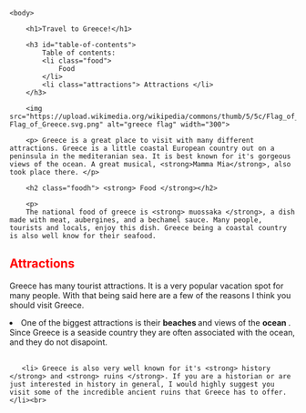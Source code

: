 <!DOCTYPE html>
<html>
    <head>
        <meta charset="utf-8">
        <title>Project: Travel webpage</title>
    </head>
    <style>
        h1 {color:blue;}
        .table-of-contents {
            text-decoration: underline;
        }
        .food {color:green;}
        .attractions {color:red;}
        .foodh {color:green;}
        .attractionsh {color:red;}
    </style>
    
    <body>
    
        <h1>Travel to Greece!</h1>
        
        <h3 id="table-of-contents">
            Table of contents:
            <li class="food">
                Food
            </li>
            <li class="attractions"> Attractions </li>
        </h3>
        
        <img src="https://upload.wikimedia.org/wikipedia/commons/thumb/5/5c/Flag_of_Greece.svg/1920px-Flag_of_Greece.svg.png" alt="greece flag" width="300">
        
        <p> Greece is a great place to visit with many different attractions. Greece is a little coastal European country out on a peninsula in the mediteranian sea. It is best known for it's gorgeous views of the ocean. A great musical, <strong>Mamma Mia</strong>, also took place there. </p>
        
        <h2 class="foodh"> <strong> Food </strong></h2>
        
        <p>
        The national food of greece is <strong> muossaka </strong>, a dish made with meat, aubergines, and a bechamel sauce. Many people, tourists and locals, enjoy this dish. Greece being a coastal country is also well know for their seafood.
   </p> 
   
   <h2 class="attractionsh">
       Attractions
   </h2>
   
   <p>
       Greece has many tourist attractions. It is a very popular vacation spot for many people. With that being said here are a few of the reasons I think you should visit Greece. 
       <li>One of the biggest attractions is their <strong> beaches </strong> and views of the <strong> ocean </strong>. Since Greece is a seaside country they are often associated with the ocean, and they do not disapoint.</li> <br>
       
       <li> Greece is also very well known for it's <strong> history </strong> and <strong> ruins </strong>. If you are a historian or are just interested in history in general, I would highly suggest you visit some of the incredible ancient ruins that Greece has to offer.</li><br>
       
   </p>
       
   </body>
</html>
